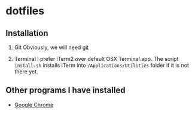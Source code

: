 # dotfiles

## Installation

1. Git
Obviously, we will need [git](https://git-scm.com/book/en/v2/Getting-Started-Installing-Git)

2. Terminal
I prefer iTerm2 over default OSX Terminal.app. The script `install.sh` installs iTerm into `/Applications/Utilities` folder if it is not there yet.

## Other programs I have installed
* [Google Chrome](https://www.google.com/chrome/browser/desktop/)

